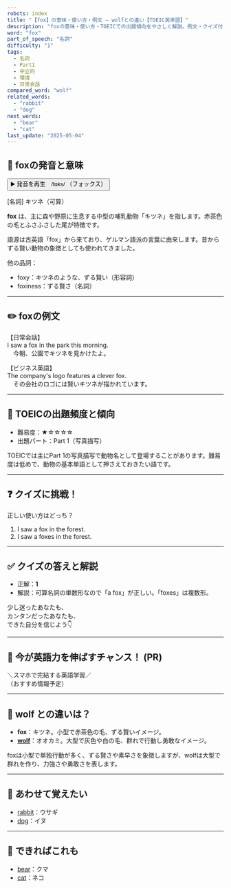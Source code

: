 ```yaml
---
robots: index
title: "【fox】の意味・使い方・例文 ― wolfとの違い【TOEIC英単語】"
description: "foxの意味・使い方・TOEICでの出題傾向をやさしく解説。例文・クイズ付きでwolfとの違いもわかりやすく学べます。"
word: "fox"
part_of_speech: "名詞"
difficulty: "1"
tags:
  - 名詞
  - Part1
  - 中立的
  - 環境
  - 日常会話
compared_word: "wolf"
related_words:
  - "rabbit"
  - "dog"
next_words:
  - "bear"
  - "cat"
last_update: "2025-05-04"
---
```


## 🔰 foxの発音と意味

<button class="play-audio" onclick="playTTS('fox')">
  <span class="play-audio-main">
    ▶️ 発音を再生　/fɑks/
  </span>
  <span class="play-audio-sub">
    （フォックス）
  </span>
</button>

[名詞] キツネ（可算）

**fox** は、主に森や野原に生息する中型の哺乳動物「キツネ」を指します。赤茶色の毛とふさふさした尾が特徴です。

語源は古英語「fox」から来ており、ゲルマン語派の言葉に由来します。昔からずる賢い動物の象徴としても使われてきました。

他の品詞：  
- foxy：キツネのような、ずる賢い（形容詞）
- foxiness：ずる賢さ（名詞）

---

## ✏️ foxの例文

【日常会話】  
I saw a fox in the park this morning.  
　今朝、公園でキツネを見かけたよ。

【ビジネス英語】  
The company's logo features a clever fox.  
　その会社のロゴには賢いキツネが描かれています。

---

## 🎯 TOEICの出題頻度と傾向

- 難易度：★☆☆☆☆
- 出題パート：Part 1（写真描写）

TOEICでは主にPart 1の写真描写で動物名として登場することがあります。難易度は低めで、動物の基本単語として押さえておきたい語です。

---

## ❓ クイズに挑戦！

正しい使い方はどっち？

1. I saw a fox in the forest.  
2. I saw a foxes in the forest.

---

## ✅ クイズの答えと解説

- 正解：**1**
- 解説：可算名詞の単数形なので「a fox」が正しい。「foxes」は複数形。

少し迷ったあなたも、  
カンタンだったあなたも、  
できた自分を信じよう👇️

---

## 🚀 今が英語力を伸ばすチャンス！ (PR)

<div class="info-center">
＼スマホで完結する英語学習／<br>  
（おすすめ情報予定）
</div>

---

## 🤔  wolf との違いは？

- **fox**：キツネ。小型で赤茶色の毛、ずる賢いイメージ。
- **[wolf](/word/wolf/)**：オオカミ。大型で灰色や白の毛、群れで行動し勇敢なイメージ。

foxは小型で単独行動が多く、ずる賢さや素早さを象徴しますが、wolfは大型で群れを作り、力強さや勇敢さを表します。

---

## 🧩 あわせて覚えたい

- [rabbit](/word/rabbit/)：ウサギ
- [dog](/word/dog/)：イヌ

---

## 📖 できればこれも

- [bear](/word/bear/)：クマ
- [cat](/word/cat/)：ネコ

<!-- cvid: aid49_bid47 -->

